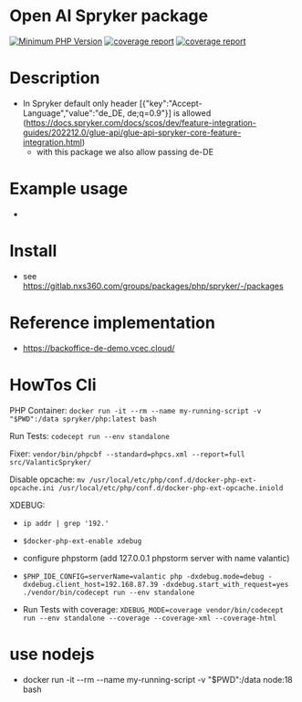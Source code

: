 # Open AI Spryker package

[![Minimum PHP Version](https://img.shields.io/badge/php-%3E%3D%208.1-8892BF.svg)](https://php.net/)
[![coverage report](https://gitlab.nxs360.com/packages/php/spryker/glue-application/badges/main/pipeline.svg)](https://gitlab.nxs360.com/packages/php/spryker/glue-application/-/pipelines?page=1&scope=all&ref=main)
[![coverage report](https://gitlab.nxs360.com/packages/php/spryker/glue-application/badges/main/coverage.svg)](https://packages.gitlab-pages.nxs360.com/php/spryker/glue-application)

# Description
 - In Spryker default only header [{"key":"Accept-Language","value":"de_DE, de;q=0.9"}] is allowed  (https://docs.spryker.com/docs/scos/dev/feature-integration-guides/202212.0/glue-api/glue-api-spryker-core-feature-integration.html)
   - with this package we also allow passing de-DE

# Example usage
 - 
# Install
- see https://gitlab.nxs360.com/groups/packages/php/spryker/-/packages

# Reference implementation
- https://backoffice-de-demo.vcec.cloud/

# HowTos Cli

PHP Container: `docker run -it --rm --name my-running-script -v "$PWD":/data spryker/php:latest bash`

Run Tests: `codecept run --env standalone`

Fixer: `vendor/bin/phpcbf --standard=phpcs.xml --report=full src/ValanticSpryker/`

Disable opcache: `mv /usr/local/etc/php/conf.d/docker-php-ext-opcache.ini /usr/local/etc/php/conf.d/docker-php-ext-opcache.iniold`

XDEBUG:
- `ip addr | grep '192.'`
- `$docker-php-ext-enable xdebug`
- configure phpstorm (add 127.0.0.1 phpstorm server with name valantic)
- `$PHP_IDE_CONFIG=serverName=valantic php -dxdebug.mode=debug -dxdebug.client_host=192.168.87.39 -dxdebug.start_with_request=yes ./vendor/bin/codecept run --env standalone`

- Run Tests with coverage: `XDEBUG_MODE=coverage vendor/bin/codecept run --env standalone --coverage --coverage-xml --coverage-html`

# use nodejs
 - docker run -it --rm --name my-running-script -v "$PWD":/data node:18 bash

